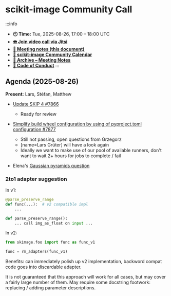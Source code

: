 # scikit-image Community Call

:::info
- **🕙 Time:** Tue, 2025-08-26, 17:00 – 18:00 UTC
- **[☎️ Join video call via Jitsi](https://meet.evolix.org/skimage-meeting)** <!-- - **[Join video call via Zoom](https://us06web.zoom.us/j/88060567580?pwd=THRpaWFnSFNwK0Fycy9FVk5RYnV5UT09)** -->
- **[📝 Meeting notes (this document)](https://hackmd.io/@scientific-python/HJWUBDVNi)**
- **[📅 scikit-image Community Calendar](https://scientific-python.org/calendars/skimage.ics)**
- **[📜 Archive – Meeting Notes](https://github.com/scikit-image/skimage-archive/tree/main/meeting-notes)**
- **[🤗 Code of Conduct](https://scikit-image.org/docs/stable/conduct/code_of_conduct.html)**
:::


## Agenda (2025-08-26)

**Present:** Lars, Stéfan, Matthew

- [Update SKIP 4 #7866](https://github.com/scikit-image/scikit-image/pull/7866)
  - Ready for review

- [Simplify build wheel configuration by using of pyproject.toml configuration #7877](https://github.com/scikit-image/scikit-image/pull/7877)
  - Still not passing, open questions from Grzegorz
  - [name=Lars Grüter] will have a look again
  - Ideally we want to make use of our pool of available runners, don't want to wait 2+ hours for jobs to complete / fail

- Elena's [Gaussian pyramids question](https://forum.image.sc/t/unclarity-about-laplacian-pyramid-transform/115976/1)

### 2to1 adapter suggestion

In v1:

```python
@parse_preserve_range
def func(...):  # v2 compatible impl
    ...

def parse_preserve_range():
    ... call img_as_float on input ...
```

In v2:

```python
from skimage.foo import func as func_v1

func = rm_adapters(func_v1)
```

Benefits: can immediately polish up v2 implementation, backword compat code goes into discardable adapter.

It is not guaranteed that this approach will work for all cases, but may cover a fairly large number of them.
May require some docstring footwork: replacing / adding parameter descriptions.
